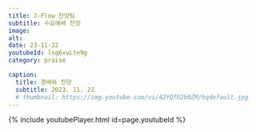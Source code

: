 ```yaml
---
title: J-Flow 찬양팀
subtitle: 수요예배 찬양
image:
alt:
date: 23-11-22
youtubeId: lsq6xvLte9g
category: praise

caption:
  title: 경배와 찬양
  subtitle: 2023. 11. 22
  # thumbnail: https://img.youtube.com/vi/42YQfO2b9ZM/hqdefault.jpg
---
```


{% include youtubePlayer.html id=page.youtubeId %}
